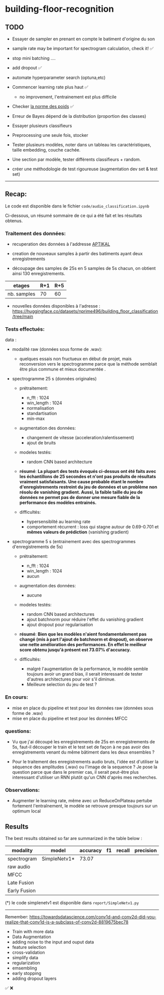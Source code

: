 # building-floor-recognition


## TODO

* Essayer de sampler en prenant en compte le batiment d'origine du son

* sample rate may be important for spectrogram calculation, check it! ✅

* stop mini batching .... 

* add dropout ✅

* automate hyperparameter search (optuna,etc)


* Commencer learning rate plus haut ✅ 
	
	* no improvement, l'entrainement est plus difficile 

* Checker [la norme des poids](https://discuss.pytorch.org/t/how-to-check-for-vanishing-exploding-gradients/9019) ✅


* Erreur de Bayes dépend de la distribution (proportion des classes)

* Essayer plusieurs classifieurs 

* Preprocessing une seule fois, stocker

* Tester plusieurs modèles, noter dans un tableau les caractéristiques, taille embedding, couche cachée.

* Une section par modèle, tester différents classifieurs + random.

* créer une méthodologie de test rigoureuse (augmentation dev set & test set)

----
## Recap:


Le code est disponible dans le fichier `code/audio_classification.ipynb`

Ci-dessous, un résumé sommaire de ce qui a été fait et les résultats obtenus.

### Traitement des  données:
	
* recuperation des données à l'addresse [APTIKAL](https://aptikal.imag.fr/~amini/Data.zip)

* creation de nouveaux samples à partir des batiments ayant deux enregistrements
* découpage des samples de 25s en 5 samples de 5s chacun, on obtient ainsi 130 enregistrements.

| etages     | R+1 | R+5 | 
|--------------|-----|-----|
| nb. samples  | 70  | 60  | 



* nouvelles données disponibles à l'adresse : https://huggingface.co/datasets/nprime496/building_floor_classification/tree/main


### Tests effectués:

data : 
	
* modalité raw (données sous forme de .wav):
	*  quelques essais non fructueux en début de projet, mais reconversion vers le spectrogramme parce que la méthode semblait être plus commune et mieux documentée .
	
* spectrogramme 25 s (données originales)
	* prétraitement:
		* n_fft : 1024
		* win_length : 1024
		* normalisation
		* standartisation
		* min-max 
	* augmentation des données:
		* changement de vitesse (acceleration/ralentissement) 
		* ajout de bruits
	* modeles testés: 
		* random CNN based architecture
	* **résumé**:
	**La plupart des tests évoqués ci-dessus ont été faits avec les échantillons de 25 secondes et n'ont pas produits de résultats vraiment satisfaisants. Une cause probable étant le  nombre d'enregistrements restreint du jeu de données et un problème non résolu de vanishing gradient. Aussi, la faible taille du jeu de données ne permet pas de donner une mesure fiable de la performance des modèles entrainés.**

	* difficultés:
		* hypersensiblité au learning rate
		* comportement récurrent : loss qui stagne autour de 0.69-0.701 et **mêmes valeurs de prédiction** (vanishing gradient)

* spectrogramme 5 s (entrainement avec des spectrogrammes d'enregistrements de 5s)
	* prétraitement:
		* n_fft : 1024
		* win_length : 1024
		* aucun
	* augmentation des données:
		* aucune
	* modeles testés: 
		* random CNN based architectures
		* ajout batchnorm pour réduire l'effet du vanishing gradient
		* ajout dropout pour regularisation
	* **résumé**:
	**Bien que les modèles n'aient fondamentalement pas changé (mis à part l'ajout de batchnorm et dropout), on observe une nette amélioration des performances. En effet le meilleur score obtenu jusqu'à présent est 73.07% d'accuracy.**

	* difficultés:
		* malgré l'augmentation de la performance, le modèle semble toujours avoir un grand bias, il serait interessant de tester d'autres architectures pour voir s'il diminue.
		* Meilleure selection du jeu de test ?


### En cours:

* mise en place du pipeline et test pour les données raw (données sous forme de .wav)
* mise en place du pipeline et test pour les données MFCC 

### questions:

* Vu que j'ai découpé les enregistrements de 25s en enregistrements de 5s, faut-il découper le train et le test set de façon à ne pas avoir des enregistrements venant du même bâtiment dans les deux ensembles ? 

* Pour le traitement des enregistrements audio bruts, l'idée est d'utiliser la séquence des amplitudes (.wav) ou l'image de la sequence ? Je pose la question parce que dans le premier cas, il serait peut-être plus interessant d'utiliser un RNN plutôt qu'un CNN d'après mes recherches.


### Observations:
	
* Augmenter le learning rate, même avec un ReduceOnPlateau pertube fortement l'entraînement, le modèle se retrouve presque toujours sur un optimum local

## Results

The best results obtained so far are summarized in the table below :

| modality     | model       | accuracy | f1 | recall | precision |
|--------------|-------------|----------|----|--------|-----------|
| spectrogram  | SimpleNetv1* | 73.07    |    |        |           |
| raw audio    |             |          |    |        |           |
| MFCC         |             |          |    |        |           |
| Late Fusion  |             |          |    |        |           |
| Early Fusion |             |          |    |        |           |


(*) le code simplenetv1 est disponible dans `report/SimpleNetv1.py`




-----
Remember:
https://towardsdatascience.com/conv1d-and-conv2d-did-you-realize-that-conv1d-is-a-subclass-of-conv2d-8819675bec78

* Train with more data
* Data Augmentation
* adding noise to the input and ouput data
* feature selection
* cross-validation
* simplify data
* regularization
* emsembling
* early stopping
* adding dropout layers


✅ ❌